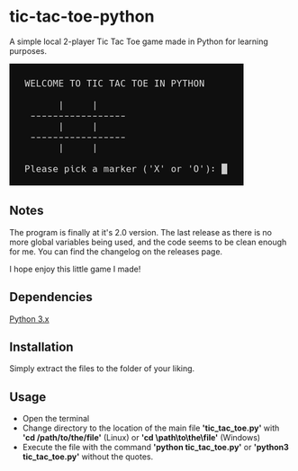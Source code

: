 # tic-tac-toe-python
A simple local 2-player Tic Tac Toe game made in Python for learning purposes.

![Tic Tac Toe in Python](/preview_screenshot.png)

## Notes
The program is finally at it's 2.0 version. The last release as there is no more global variables being used, and the code seems to be clean enough for me. You can find the changelog on the releases page. 

I hope enjoy this little game I made!

## Dependencies
[Python 3.x](https://www.python.org/downloads/)

## Installation
Simply extract the files to the folder of your liking.

## Usage
- Open the terminal
- Change directory to the location of the main file **'tic_tac_toe.py'** with **'cd /path/to/the/file'** (Linux) or **'cd \path\to\the\file'** (Windows)
- Execute the file with the command **'python tic_tac_toe.py'** or **'python3 tic_tac_toe.py'** without the quotes.
